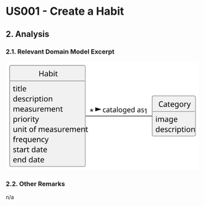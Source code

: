 # US001 - Create a Habit

## 2. Analysis

### 2.1. Relevant Domain Model Excerpt

![Domain Model](svg/us001-domain-model.svg)

### 2.2. Other Remarks

n/a